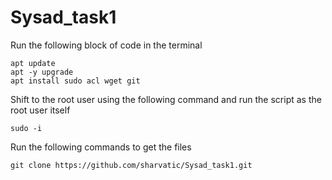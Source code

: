 # Sysad_task1
Run the following block of code in the terminal

```
apt update
apt -y upgrade
apt install sudo acl wget git
```
Shift to the root user using the following command and run the script as the root user itself
```
sudo -i
```
Run the following commands to get the files
```
git clone https://github.com/sharvatic/Sysad_task1.git
```

